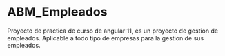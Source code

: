 # ABM_Empleados
Proyecto de practica de curso de angular 11, es un proyecto de gestion de empleados. Aplicable a todo tipo de empresas para la gestion de sus empleados.
